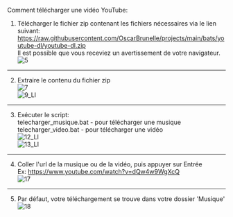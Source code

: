 Comment télécharger une vidéo YouTube:

1. Télécharger le fichier zip contenant les fichiers nécessaires via le lien suivant:
https://raw.githubusercontent.com/OscarBrunelle/projects/main/bats/youtube-dl/youtube-dl.zip  
Il est possible que vous receviez un avertissement de votre navigateur.  
![5](https://user-images.githubusercontent.com/38023020/132100222-24860391-95b3-408e-b787-9cdbd2f51734.png)  

----------
2. Extraire le contenu du fichier zip  
![7](https://user-images.githubusercontent.com/38023020/132100229-183eff7f-3a64-47bc-8a27-c282b9b8c41f.png)  
![9_LI](https://user-images.githubusercontent.com/38023020/132100250-64d3d9f5-e8ff-45cc-aa42-f6a974a0cc81.jpg)  

----------
3. Exécuter le script:  
telecharger_musique.bat - pour télécharger une musique  
telecharger_video.bat - pour télécharger une vidéo  
![12_LI](https://user-images.githubusercontent.com/38023020/132100298-e43d3463-c661-4cb1-847f-45e937208474.jpg)  
![13_LI](https://user-images.githubusercontent.com/38023020/132100310-a27e6249-fb7d-4171-9b1d-98f97645564e.jpg)  

----------
4. Coller l'url de la musique ou de la vidéo, puis appuyer sur Entrée  
Ex: https://www.youtube.com/watch?v=dQw4w9WgXcQ  
![17](https://user-images.githubusercontent.com/38023020/132100337-83b77bca-a817-41e6-8cf0-98503be88ded.png)  

----------
5. Par défaut, votre téléchargement se trouve dans votre dossier 'Musique'  
![18](https://user-images.githubusercontent.com/38023020/132100346-79ff6d8f-f55b-4066-be80-a62f918525be.png)
